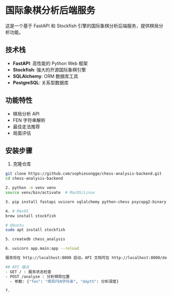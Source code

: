 # 国际象棋分析后端服务

这是一个基于 FastAPI 和 Stockfish 引擎的国际象棋分析后端服务，提供棋局分析功能。

## 技术栈

- **FastAPI**: 高性能的 Python Web 框架
- **Stockfish**: 强大的开源国际象棋引擎
- **SQLAlchemy**: ORM 数据库工具
- **PostgreSQL**: 关系型数据库

## 功能特性

- 棋局分析 API
- FEN 字符串解析
- 最佳走法推荐
- 局面评估

## 安装步骤

1. 克隆仓库

```bash
git clone https://github.com/sophiesongge/chess-analysis-backend.git
cd chess-analysis-backend

2. python -m venv venv
source venv/bin/activate  # MacOS/Linux

3. pip install fastapi uvicorn sqlalchemy python-chess psycopg2-binary

4. # MacOS
brew install stockfish

# Ubuntu
sudo apt install stockfish

5. createdb chess_analysis

6. uvicorn app.main:app --reload

服务将在 http://localhost:8000 启动，API 文档可在 http://localhost:8000/docs 查看。

## API 端点
- GET / : 服务状态检查
- POST /analyze : 分析棋局位置
  - 参数: {"fen": "棋局FEN字符串", "depth": 分析深度}

7. 